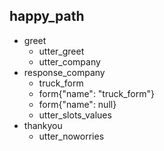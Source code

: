 
## happy_path
* greet
  - utter_greet
  - utter_company
* response_company
    - truck_form
    - form{"name": "truck_form"}
    - form{"name": null}
    - utter_slots_values
* thankyou
    - utter_noworries
      